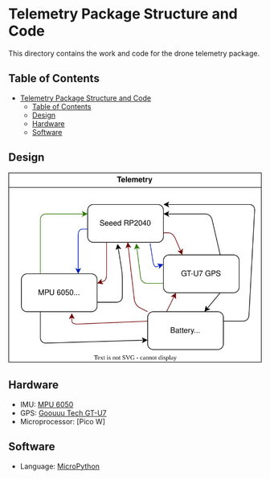 # Telemetry Package Structure and Code

This directory contains the work and code for the drone telemetry package.

## Table of Contents

- [Telemetry Package Structure and Code](#telemetry-package-structure-and-code)
  - [Table of Contents](#table-of-contents)
  - [Design](#design)
  - [Hardware](#hardware)
  - [Software](#software)

## Design

<img src="./diagrams/telemetry-design.svg" alt="Telemetry Design" width="800">

## Hardware

- IMU: [MPU 6050](https://invensense.tdk.com/products/motion-tracking/6-axis/mpu-6050/)
- GPS: [Goouuu Tech GT-U7](https://www.amazon.com/Navigation-Satellite-Compatible-Microcontroller-Geekstory/dp/B07PRGBLX7)
- Microprocessor: [Pico W]

## Software

- Language: [MicroPython](https://micropython.org/)